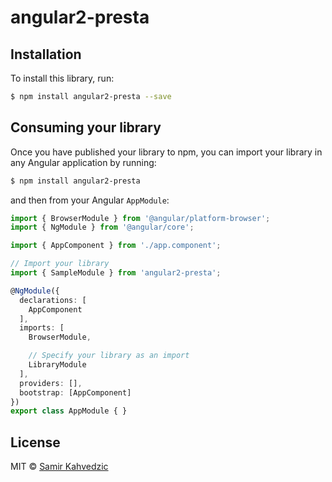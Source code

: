 # angular2-presta

## Installation

To install this library, run:

```bash
$ npm install angular2-presta --save
```

## Consuming your library

Once you have published your library to npm, you can import your library in any Angular application by running:

```bash
$ npm install angular2-presta
```

and then from your Angular `AppModule`:

```typescript
import { BrowserModule } from '@angular/platform-browser';
import { NgModule } from '@angular/core';

import { AppComponent } from './app.component';

// Import your library
import { SampleModule } from 'angular2-presta';

@NgModule({
  declarations: [
    AppComponent
  ],
  imports: [
    BrowserModule,

    // Specify your library as an import
    LibraryModule
  ],
  providers: [],
  bootstrap: [AppComponent]
})
export class AppModule { }
```

## License

MIT © [Samir Kahvedzic](mailto:akirapowered@gmail.com)
